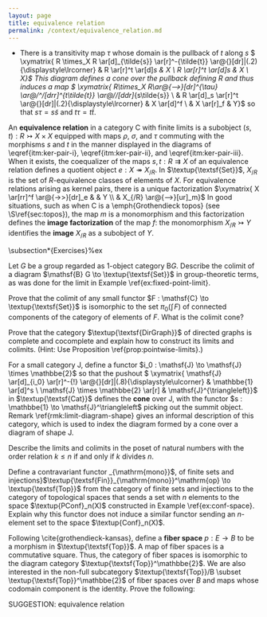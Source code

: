 ```yaml
---
layout: page
title: equivalence relation
permalink: /context/equivalence_relation.md
---
```

-  There is a transitivity map $\tau$ whose domain is the pullback of $t$ along $s$
$ \xymatrix{ R \times_X R \ar[d]_{\tilde{s}} \ar[r]^-{\tilde{t}} \ar@{}[dr]|(.2){\displaystyle\lrcorner} & R \ar[r]^t \ar[d]_s & X \\ R \ar[r]^t \ar[d]_s & X \\ X}$  This diagram defines a cone over the pullback defining $R$ and thus induces a map
$ \xymatrix{ R\times_X R\ar@{-->}[dr]^{\tau} \ar@/^/[drr]^{t\tilde{t}} \ar@/_/[ddr]_{s\tilde{s}}  \\ & R \ar[d]_s \ar[r]^t \ar@{}[dr]|(.2){\displaystyle\lrcorner} & X \ar[d]^f \\ & X \ar[r]_f & Y}$ so that $s\tau = s \tilde{s}$ and $t \tau = t\tilde{t}$.

An  **equivalence relation** in a category $\mathsf{C}$ with finite limits is a subobject $(s,t) : R \rightarrowtail X \times X$ equipped with maps $\rho$, $\sigma$, and $\tau$ commuting with the morphisms $s$ and $t$ in the manner displayed in the diagrams of \eqref{itm:ker-pair-i}, \eqref{itm:ker-pair-ii}, and \eqref{itm:ker-pair-iii}. When it exists, the coequalizer of the maps $s,t : R \rightrightarrows X$ of an equivalence relation defines a quotient object $e : X \twoheadrightarrow X_{/R}$. In $\textup{\textsf{Set}}$, $X_{/R}$ is the set of $R$-equivalence classes of elements of $X$. For equivalence relations arising as kernel pairs, there is a unique factorization
$\xymatrix{ X \ar[rr]^f \ar@{->>}[dr]_e & & Y \\ & X_{/R} \ar@{-->}[ur]_m}$ In good situations, such as when $\mathsf{C}$ is a  \emph{Grothendieck topos} (see \S\ref{sec:topos}), the map $m$ is a monomorphism and this factorization defines the **image factorization** of the map $f$: the monomorphism $X_{/R} \rightarrowtail Y$ identifies the **image** $X_{/R}$ as a subobject of $Y$.




\subsection*{Exercises}%ex

 Let $G$ be a group regarded as 1-object category $\mathsf{B} G$. Describe the colimit of  a diagram $\mathsf{B} G \to \textup{\textsf{Set}}$ in group-theoretic terms, as was done for the limit in Example \ref{ex:fixed-point-limit}.


 Prove that the colimit of any small functor $F : \mathsf{C} \to \textup{\textsf{Set}}$ is isomorphic to the set $\pi_0 (\textstyle{\int}\!{F})$ of connected components of the category of elements of $F$. What is the colimit cone?



 Prove that the category $\textup{\textsf{DirGraph}}$ of directed graphs is complete and cocomplete and explain how to construct its limits and colimits. (Hint: Use Proposition \ref{prop:pointwise-limits}.)


 For a small category $\mathsf{J}$, define a functor $i_0 : \mathsf{J} \to \mathsf{J} \times \mathbbe{2}$ so that the pushout
$ \xymatrix{ \mathsf{J} \ar[d]_{i_0} \ar[r]^-{!} \ar@{}[dr]|(.8){\displaystyle\ulcorner} & \mathbbe{1} \ar[d]^s \\ \mathsf{J} \times \mathbbe{2} \ar[r] & \mathsf{J}^{\triangleleft}}$ in $\textup{\textsf{Cat}}$ defines the **cone** over $\mathsf{J}$, with the functor $s : \mathbbe{1} \to \mathsf{J}^\triangleleft$ picking out the summit object. Remark \ref{rmk:limit-diagram-shape} gives an informal description of this category, which is used to index the diagram formed by a cone over a diagram of shape $\mathsf{J}$.



Describe the limits and colimits in the poset of natural numbers with the order relation $k \leq n$ if and only if $k$ divides $n$.


 Define a contravariant functor _{\mathrm{mono}}$, of finite sets and injections}$\textup{\textsf{Fin}}_{\mathrm{mono}}^\mathrm{op} \to \textup{\textsf{Top}}$ from the category of finite sets and injections to the category of topological spaces that sends a set with $n$ elements to the space $\textup{PConf}_n(X)$ constructed in Example \ref{ex:conf-space}. Explain why this functor does not induce a similar functor sending an $n$-element set to the space $\textup{Conf}_n(X)$.



 Following \cite{grothendieck-kansas}, define a **fiber space** $p : E \to B$ to be a morphism in $\textup{\textsf{Top}}$.  A map of fiber spaces is a commutative square. Thus, the category of fiber spaces is isomorphic to the diagram category $\textup{\textsf{Top}}^\mathbbe{2}$. We are also interested in the non-full subcategory $\textup{\textsf{Top}}/B \subset \textup{\textsf{Top}}^\mathbbe{2}$ of fiber spaces over $B$ and maps whose codomain component is the identity. Prove the following:


SUGGESTION: equivalence relation